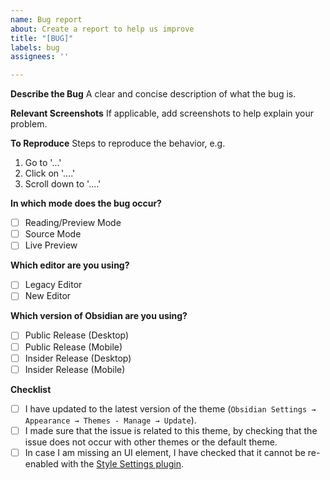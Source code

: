 ```yaml
---
name: Bug report
about: Create a report to help us improve
title: "[BUG]"
labels: bug
assignees: ''

---
```


**Describe the Bug**
A clear and concise description of what the bug is.

**Relevant Screenshots**
If applicable, add screenshots to help explain your problem.

**To Reproduce**
Steps to reproduce the behavior, e.g.
1. Go to '...'
2. Click on '....'
3. Scroll down to '....'

**In which mode does the bug occur?**
- [ ] Reading/Preview Mode
- [ ] Source Mode
- [ ] Live Preview

**Which editor are you using?**
- [ ] Legacy Editor
- [ ] New Editor

**Which version of Obsidian are you using?**
- [ ] Public Release (Desktop)
- [ ] Public Release (Mobile)
- [ ] Insider Release (Desktop)
- [ ] Insider Release (Mobile)

**Checklist**
- [ ] I have updated to the latest version of the theme (`Obsidian Settings → Appearance → Themes - Manage → Update`).
- [ ] I made sure that the issue is related to this theme, by checking that the issue does not occur with other themes or the default theme.
- [ ] In case I am missing an UI element, I have checked that it cannot be re-enabled with the [Style Settings plugin](https://github.com/mgmeyers/obsidian-style-settings).
